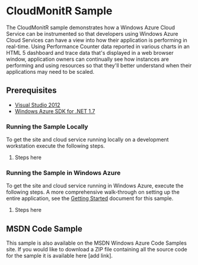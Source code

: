 # CloudMonitR Sample #

The CloudMonitR sample demonstrates how a Windows Azure Cloud Service can be instrumented so that developers using Windows Azure Cloud Services can have a view into how their application is performing in real-time. Using Performance Counter data reported in various charts in an HTML 5 dashboard and trace data that's displayed in a web browser window, application owners can continually see how instances are performing and using resources so that they'll better understand when their applications may need to be scaled. 

## Prerequisites ##

* [Visual Studio 2012](http://www.microsoft.com/visualstudio/en-us/products) 
* [Windows Azure SDK for .NET 1.7](http://www.windowsazure.com/en-us/develop/net/)

### Running the Sample Locally
To get the site and cloud service running locally on a development workstation execute the following steps. 

1. Steps here


### Running the Sample in Windows Azure
To get the site and cloud service running in Windows Azure, execute the following steps. A more comprehensive walk-through on setting up the entire application, see the [Getting Started](https://github.com/WindowsAzure-Samples/SiteMonitR/blob/master/GettingStarted.md) document for this sample. 

1. Steps here

## MSDN Code Sample ###
This sample is also available on the MSDN Windows Azure Code Samples site. If you would like to download a ZIP file containing all the source code for the sample it is available here [add link]. 